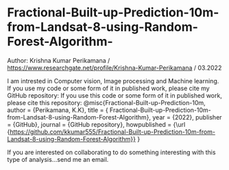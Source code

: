 # Fractional-Built-up-Prediction-10m-from-Landsat-8-using-Random-Forest-Algorithm-

Author: Krishna Kumar Perikamana / https://www.researchgate.net/profile/Krishna-Kumar-Perikamana / 03.2022

I am intrested in Computer vision, Image processing and Machine learning. If you use my code or some form of it in published work, please cite my GitHub repository:
If you use this code or some form of it in published work, please cite this repository: @misc{Fractional-Built-up-Prediction-10m, author = {Perikamana, K.K}, title = { Fractional-Built-up-Prediction-10m-from-Landsat-8-using-Random-Forest-Algorithm}, year = {2022}, publisher = {GitHub}, journal = {GitHub repository}, howpublished = {\url {https://github.com/kkumar555/Fractional-Built-up-Prediction-10m-from-Landsat-8-using-Random-Forest-Algorithm}} }

If you are interested on collaborating to do something interesting with this type of analysis...send me an email.

